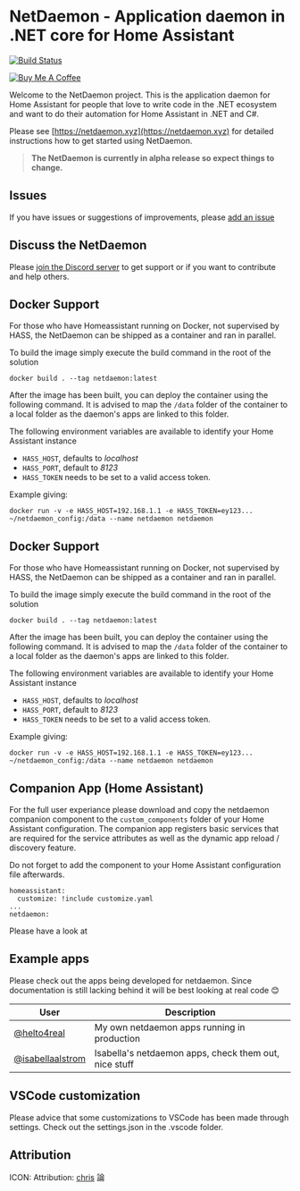 # NetDaemon - Application daemon in .NET core for Home Assistant

[![Build Status](https://dev.azure.com/helto4real0721/NetDaemon/_apis/build/status/NetDaemon%20CI%20pipeline?branchName=master)](https://dev.azure.com/helto4real0721/NetDaemon/_build/latest?definitionId=3&branchName=master)

<a href="https://www.buymeacoffee.com/ij1qXRM6E" target="_blank"><img src="https://www.buymeacoffee.com/assets/img/custom_images/orange_img.png" alt="Buy Me A Coffee" style="height: auto !important;width: auto !important;" ></a>

Welcome to the NetDaemon project. This is the application daemon for Home Assistant for people that love to write code in the .NET ecosystem and want to do their automation for Home Assistant in .NET and C#.

Please see [https://netdaemon.xyz](https://netdaemon.xyz) for detailed instructions how to get started using NetDaemon.

> **The NetDaemon is currently in alpha release so expect things to change.**

## Issues

If you have issues or suggestions of improvements, please [add an issue](https://github.com/net-daemon/netdaemon/issues)

## Discuss the NetDaemon

Please [join the Discord server](https://discord.gg/K3xwfcX) to get support or if you want to contribute and help others.

## Docker Support
For those who have Homeassistant running on Docker, not supervised by HASS, the NetDaemon can be shipped as a container and ran in parallel.

To build the image simply execute the build command in the root of the solution

```
docker build . --tag netdaemon:latest
```

After the image has been built, you can deploy the container using the following command. It is advised to map the `/data` folder of the container to a local folder as the daemon's apps are linked to this folder.

The following environment variables are available to identify your Home Assistant instance
* `HASS_HOST`, defaults to *localhost*
* `HASS_PORT`, default to *8123*
* `HASS_TOKEN` needs to be set to a valid access token.

Example giving: 
```
docker run -v -e HASS_HOST=192.168.1.1 -e HASS_TOKEN=ey123... ~/netdaemon_config:/data --name netdaemon netdaemon
```

## Docker Support
For those who have Homeassistant running on Docker, not supervised by HASS, the NetDaemon can be shipped as a container and ran in parallel.

To build the image simply execute the build command in the root of the solution

```
docker build . --tag netdaemon:latest
```

After the image has been built, you can deploy the container using the following command. It is advised to map the `/data` folder of the container to a local folder as the daemon's apps are linked to this folder.

The following environment variables are available to identify your Home Assistant instance
* `HASS_HOST`, defaults to *localhost*
* `HASS_PORT`, default to *8123*
* `HASS_TOKEN` needs to be set to a valid access token.

Example giving: 
```
docker run -v -e HASS_HOST=192.168.1.1 -e HASS_TOKEN=ey123... ~/netdaemon_config:/data --name netdaemon netdaemon
```

## Companion App (Home Assistant)
For the full user experiance please download and copy the netdaemon companion component to the `custom_components` folder of your Home Assistant configuration. The companion app registers basic services that are required for the service attributes as well as the dynamic app reload / discovery feature. 

Do not forget to add the component to your Home Assistant configuration file afterwards.

```
homeassistant:
  customize: !include customize.yaml
...
netdaemon:
```

Please have a look at 

## Example apps

Please check out the apps being developed for netdaemon. Since documentation is still lacking behind it will be best looking at real code 😊

| User                                                                                                    | Description                                           |
| ------------------------------------------------------------------------------------------------------- | ----------------------------------------------------- |
| [@helto4real](https://github.com/helto4real/hassio/tree/master/netdaemon/apps)                          | My own netdaemon apps running in production           |
| [@isabellaalstrom](https://github.com/isabellaalstrom/home-assistant-config/tree/master/netdaemon/apps) | Isabella's netdaemon apps, check them out, nice stuff |

## VSCode customization

Please advice that some customizations to VSCode has been made through settings. Check out the settings.json in the .vscode folder.

## Attribution

ICON: Attribution: [chris](https://commons.wikimedia.org/wiki/User:Chrkl) 論
